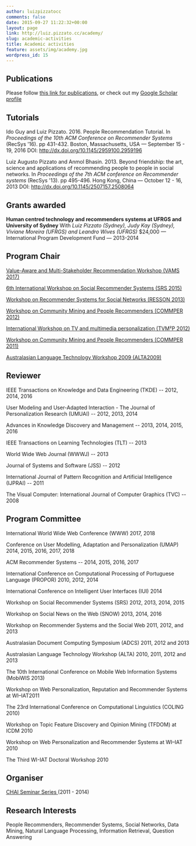```yaml
---
author: luizpizzatocc
comments: false
date: 2015-09-27 11:22:32+00:00
layout: page
link: http://luiz.pizzato.cc/academy/
slug: academic-activities
title: Academic activities
feature: assets/img/academy.jpg
wordpress_id: 15
---
```


## Publications


Please follow [this link for publications](/publications/), or check out my [Google Scholar profile](http://scholar.google.com.au/citations?user=3q9NOYYAAAAJ&hl=en)


## Tutorials




Ido Guy and Luiz Pizzato. 2016. People Recommendation Tutorial. In _Proceedings of the 10th ACM Conference on Recommender Systems_ (RecSys '16). pp 431-432. Boston, Massachusetts, USA — September 15 - 19, 2016 DOI: http://dx.doi.org/10.1145/2959100.2959196


Luiz Augusto Pizzato and Anmol Bhasin. 2013. Beyond friendship: the art, science and applications of recommending people to people in social networks. In _Proceedings of the 7th ACM conference on Recommender systems_ (RecSys '13). pp 495-496. Hong Kong, China — October 12 - 16, 2013 DOI: http://dx.doi.org/10.1145/2507157.2508064


## Grants awarded


**Human centred technology and recommenders systems at UFRGS and University of Sydney**
With _Luiz Pizzato (Sydney), Judy Kay (Sydney), Viviane Moreira (UFRGS) and Leandro Wives (UFRGS)_
$24,000 — International Program Development Fund — 2013-2014




## Program Chair


[Value-Aware and Multi-Stakeholder Recommendation Workshop (VAMS 2017)](https://vams2017.wordpress.com/)




[6th International Workshop on Social Recommender Systems (SRS 2015)](http://www.comp.hkbu.edu.hk/~lichen/srs2015/)




[Workshop on Recommender Systems for Social Networks (RESSON 2013)](http://bit.ly/resson2013)




[Workshop on Community Mining and People Recommenders (COMMPER 2012)](http://research.ics.tkk.fi/events/commper2012/)




[International Workshop on TV and multimedia personalization (TVM²P 2012)](http://sydney.edu.au/engineering/it/~pizzato/workshop/tvm2p2012/)




[Workshop on Community Mining and People Recommenders (COMMPER 2011)](http://research.ics.tkk.fi/events/commper2011/)




[Australasian Language Technology Workshop 2009 (ALTA2009)](http://www.alta.asn.au/events/alta2009/)




## Reviewer




IEEE Transactions on Knowledge and Data Engineering (TKDE) -- 2012, 2014, 2016




User Modeling and User-Adapted Interaction - The Journal of Personalization Research (UMUAI) -- 2012, 2013, 2014




Advances in Knowledge Discovery and Management -- 2013, 2014, 2015, 2016




IEEE Transactions on Learning Technologies (TLT) -- 2013




World Wide Web Journal (WWWJ) -- 2013




Journal of Systems and Software (JSS) -- 2012




International Journal of Pattern Recognition and Artificial Intelligence (IJPRAI) -- 2011




The Visual Computer: International Journal of Computer Graphics (TVC) -- 2008




## Program Committee




International World Wide Web Conference (WWW) 2017, 2018




Conference on User Modelling, Adaptation and Personalization (UMAP) 2014, 2015, 2016, 2017, 2018




ACM Recommender Systems -- 2014, 2015, 2016, 2017




International Conference on Computational Processing of Portuguese Language (PROPOR) 2010, 2012, 2014




International Conference on Intelligent User Interfaces (IUI) 2014




Workshop on Social Recommender Systems (SRS) 2012, 2013, 2014, 2015




Workshop on Social News on the Web (SNOW) 2013, 2014, 2016




Workshop on Recommender Systems and the Social Web 2011, 2012, and 2013




Australasian Document Computing Symposium (ADCS) 2011, 2012 and 2013




Australasian Language Technology Workshop (ALTA) 2010, 2011, 2012 and 2013




The 10th International Conference on Mobile Web Information Systems (MobiWIS 2013)




Workshop on Web Personalization, Reputation and Recommender Systems at WI–IAT2011




The 23rd International Conference on Computational Linguistics (COLING 2010)




Workshop on Topic Feature Discovery and Opinion Mining (TFDOM) at ICDM 2010




Workshop on Web Personalization and Recommender Systems at WI–IAT 2010




The Third WI-IAT Doctoral Workshop 2010




## Organiser




[CHAI Seminar Series ](http://chai.it.usyd.edu.au/Seminars)(2011 - 2014)




## Research Interests




People Recommenders, Recommender Systems, Social Networks, Data Mining, Natural Language Processing, Information Retrieval, Question Answering
